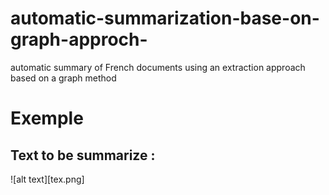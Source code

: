 # automatic-summarization-base-on-graph-approch-
automatic summary of French documents using an extraction approach based on a graph method
# Exemple
## Text to be summarize :
![alt text][tex.png]
